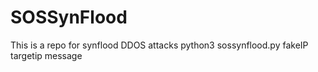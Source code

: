 # SOSSynFlood
This is a repo for synflood DDOS attacks
python3 sossynflood.py fakeIP targetip message
